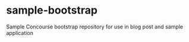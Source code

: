 # sample-bootstrap
Sample Concourse bootstrap repository for use in blog post and sample application

